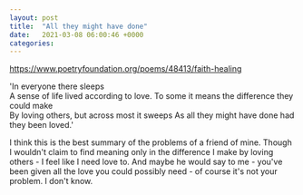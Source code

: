 ```yaml
---
layout: post
title:  "All they might have done"
date:   2021-03-08 06:00:46 +0000
categories:
---
```


https://www.poetryfoundation.org/poems/48413/faith-healing

'In everyone there sleeps   
A sense of life lived according to love.
To some it means the difference they could make   
By loving others, but across most it sweeps
As all they might have done had they been loved.'

I think this is the best summary of the problems of a friend of mine. Though I wouldn't claim to find meaning only in the difference I make by loving others - I feel like I need love to. And maybe he would say to me - you've been given all the love you could possibly need - of course it's not your problem. I don't know. 